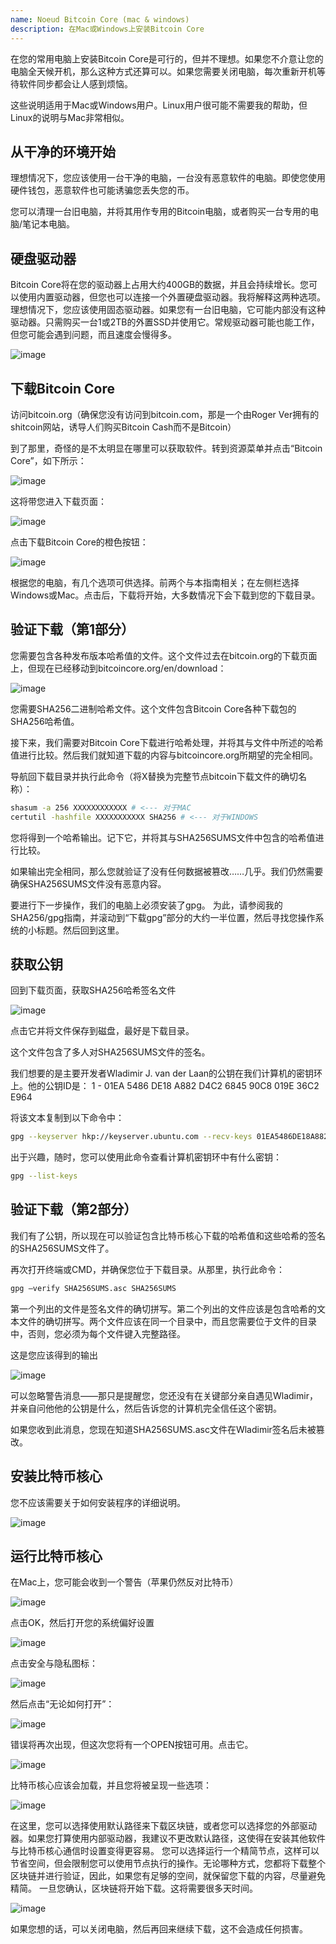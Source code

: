 ```yaml
---
name: Noeud Bitcoin Core (mac & windows)
description: 在Mac或Windows上安装Bitcoin Core
---
```


在您的常用电脑上安装Bitcoin Core是可行的，但并不理想。如果您不介意让您的电脑全天候开机，那么这种方式还算可以。如果您需要关闭电脑，每次重新开机等待软件同步都会让人感到烦恼。

这些说明适用于Mac或Windows用户。Linux用户很可能不需要我的帮助，但Linux的说明与Mac非常相似。

## 从干净的环境开始

理想情况下，您应该使用一台干净的电脑，一台没有恶意软件的电脑。即使您使用硬件钱包，恶意软件也可能诱骗您丢失您的币。

您可以清理一台旧电脑，并将其用作专用的Bitcoin电脑，或者购买一台专用的电脑/笔记本电脑。

## 硬盘驱动器

Bitcoin Core将在您的驱动器上占用大约400GB的数据，并且会持续增长。您可以使用内置驱动器，但您也可以连接一个外置硬盘驱动器。我将解释这两种选项。理想情况下，您应该使用固态驱动器。如果您有一台旧电脑，它可能内部没有这种驱动器。只需购买一台1或2TB的外置SSD并使用它。常规驱动器可能也能工作，但您可能会遇到问题，而且速度会慢得多。

![image](assets/1.webp)

## 下载Bitcoin Core

访问bitcoin.org（确保您没有访问到bitcoin.com，那是一个由Roger Ver拥有的shitcoin网站，诱导人们购买Bitcoin Cash而不是Bitcoin）

到了那里，奇怪的是不太明显在哪里可以获取软件。转到资源菜单并点击“Bitcoin Core”，如下所示：

![image](assets/2.webp)

这将带您进入下载页面：

![image](assets/3.webp)

点击下载Bitcoin Core的橙色按钮：

![image](assets/4.webp)

根据您的电脑，有几个选项可供选择。前两个与本指南相关；在左侧栏选择Windows或Mac。点击后，下载将开始，大多数情况下会下载到您的下载目录。

## 验证下载（第1部分）

您需要包含各种发布版本哈希值的文件。这个文件过去在bitcoin.org的下载页面上，但现在已经移动到bitcoincore.org/en/download：

![image](assets/5.webp)

您需要SHA256二进制哈希文件。这个文件包含Bitcoin Core各种下载包的SHA256哈希值。

接下来，我们需要对Bitcoin Core下载进行哈希处理，并将其与文件中所述的哈希值进行比较。然后我们就知道下载的内容与bitcoincore.org所期望的完全相同。

导航回下载目录并执行此命令（将X替换为完整节点bitcoin下载文件的确切名称）：

```bash
shasum -a 256 XXXXXXXXXXXX # <--- 对于MAC
certutil -hashfile XXXXXXXXXXX SHA256 # <--- 对于WINDOWS
```

您将得到一个哈希输出。记下它，并将其与SHA256SUMS文件中包含的哈希值进行比较。

如果输出完全相同，那么您就验证了没有任何数据被篡改……几乎。我们仍然需要确保SHA256SUMS文件没有恶意内容。

要进行下一步操作，我们的电脑上必须安装了gpg。
为此，请参阅我的SHA256/gpg指南，并滚动到“下载gpg”部分的大约一半位置，然后寻找您操作系统的小标题。然后回到这里。
## 获取公钥

回到下载页面，获取SHA256哈希签名文件

![image](assets/6.webp)

点击它并将文件保存到磁盘，最好是下载目录。

这个文件包含了多人对SHA256SUMS文件的签名。

我们想要的是主要开发者Wladimir J. van der Laan的公钥在我们计算机的密钥环上。他的公钥ID是：
1 - 01EA 5486 DE18 A882 D4C2 6845 90C8 019E 36C2 E964

将该文本复制到以下命令中：

```bash
gpg --keyserver hkp://keyserver.ubuntu.com --recv-keys 01EA5486DE18A882D4C2684590C8019E36C2E964
```

出于兴趣，随时，您可以使用此命令查看计算机密钥环中有什么密钥：

```bash
gpg --list-keys
```

## 验证下载（第2部分）

我们有了公钥，所以现在可以验证包含比特币核心下载的哈希值和这些哈希的签名的SHA256SUMS文件了。

再次打开终端或CMD，并确保您位于下载目录。从那里，执行此命令：

```bash
gpg –verify SHA256SUMS.asc SHA256SUMS
```

第一个列出的文件是签名文件的确切拼写。第二个列出的文件应该是包含哈希的文本文件的确切拼写。两个文件应该在同一个目录中，而且您需要位于文件的目录中，否则，您必须为每个文件键入完整路径。

这是您应该得到的输出

![image](assets/7.webp)

可以忽略警告消息——那只是提醒您，您还没有在关键部分亲自遇见Wladimir，并亲自问他他的公钥是什么，然后告诉您的计算机完全信任这个密钥。

如果您收到此消息，您现在知道SHA256SUMS.asc文件在Wladimir签名后未被篡改。

## 安装比特币核心

您不应该需要关于如何安装程序的详细说明。

![image](assets/8.webp)

## 运行比特币核心

在Mac上，您可能会收到一个警告（苹果仍然反对比特币）

![image](assets/9.webp)

点击OK，然后打开您的系统偏好设置

![image](assets/10.webp)

点击安全与隐私图标：

![image](assets/11.webp)

然后点击“无论如何打开”：

![image](assets/12.webp)

错误将再次出现，但这次您将有一个OPEN按钮可用。点击它。

![image](assets/13.webp)

比特币核心应该会加载，并且您将被呈现一些选项：

![image](assets/14.webp)

在这里，您可以选择使用默认路径来下载区块链，或者您可以选择您的外部驱动器。如果您打算使用内部驱动器，我建议不更改默认路径，这使得在安装其他软件与比特币核心通信时设置变得更容易。
您可以选择运行一个精简节点，这样可以节省空间，但会限制您可以使用节点执行的操作。无论哪种方式，您都将下载整个区块链并进行验证，因此，如果您有足够的空间，就保留您下载的内容，尽量避免精简。
一旦您确认，区块链将开始下载。这将需要很多天时间。

![image](assets/15.webp)

如果您想的话，可以关闭电脑，然后再回来继续下载，这不会造成任何损害。